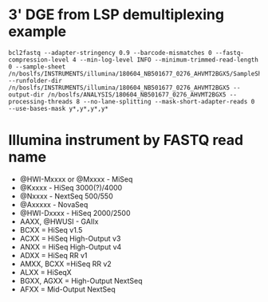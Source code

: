 # 3' DGE from LSP demultiplexing example
```
bcl2fastq --adapter-stringency 0.9 --barcode-mismatches 0 --fastq-compression-level 4 --min-log-level INFO --minimum-trimmed-read-length 0 --sample-sheet /n/boslfs/INSTRUMENTS/illumina/180604_NB501677_0276_AHVMT2BGX5/SampleSheet.csv --runfolder-dir /n/boslfs/INSTRUMENTS/illumina/180604_NB501677_0276_AHVMT2BGX5 --output-dir /n/boslfs/ANALYSIS/180604_NB501677_0276_AHVMT2BGX5 --processing-threads 8 --no-lane-splitting --mask-short-adapter-reads 0 --use-bases-mask y*,y*,y*,y*
```

# Illumina instrument by FASTQ read name
- @HWI-Mxxxx or @Mxxxx - MiSeq
- @Kxxxx - HiSeq 3000(?)/4000
- @Nxxxx - NextSeq 500/550
- @Axxxxx - NovaSeq
- @HWI-Dxxxx - HiSeq 2000/2500
- AAXX, @HWUSI - GAIIx
- BCXX = HiSeq v1.5
- ACXX = HiSeq High-Output v3
- ANXX = HiSeq High-Output v4
- ADXX = HiSeq RR v1
- AMXX, BCXX =HiSeq RR v2
- ALXX = HiSeqX
- BGXX, AGXX = High-Output NextSeq
- AFXX = Mid-Output NextSeq
